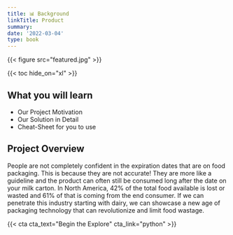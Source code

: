 ```yaml
---
title: 📊 Background
linkTitle: Product
summary: 
date: '2022-03-04'
type: book
---
```


{{< figure src="featured.jpg" >}}

{{< toc hide_on="xl" >}}

## What you will learn

- Our Project Motivation
- Our Solution in Detail
- Cheat-Sheet for you to use

## Project Overview

People are not completely confident in the expiration dates that are on food packaging. This is because they are not accurate! They are more like a guideline and the product can often still be consumed long after the date on your milk carton. In North America, 42% of the total food available is lost or wasted and 61% of that is coming from the end consumer. If we can penetrate this industry starting with dairy, we can showcase a new age of packaging technology that can revolutionize and limit food wastage.


{{< cta cta_text="Begin the Explore" cta_link="python" >}}
